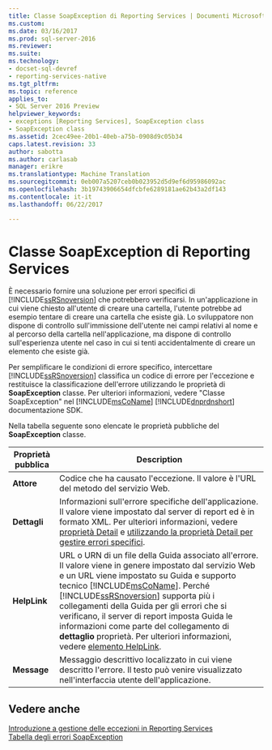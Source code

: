```yaml
---
title: Classe SoapException di Reporting Services | Documenti Microsoft
ms.custom: 
ms.date: 03/16/2017
ms.prod: sql-server-2016
ms.reviewer: 
ms.suite: 
ms.technology:
- docset-sql-devref
- reporting-services-native
ms.tgt_pltfrm: 
ms.topic: reference
applies_to:
- SQL Server 2016 Preview
helpviewer_keywords:
- exceptions [Reporting Services], SoapException class
- SoapException class
ms.assetid: 2cec49ee-20b1-40eb-a75b-0908d9c05b34
caps.latest.revision: 33
author: sabotta
ms.author: carlasab
manager: erikre
ms.translationtype: Machine Translation
ms.sourcegitcommit: 0eb007a5207ceb0b023952d5d9ef6d95986092ac
ms.openlocfilehash: 3b19743906654dfcbfe6289181ae62b43a2df143
ms.contentlocale: it-it
ms.lasthandoff: 06/22/2017

---
```

# <a name="reporting-services-soapexception-class"></a>Classe SoapException di Reporting Services
  È necessario fornire una soluzione per errori specifici di [!INCLUDE[ssRSnoversion](../../../includes/ssrsnoversion-md.md)] che potrebbero verificarsi. In un'applicazione in cui viene chiesto all'utente di creare una cartella, l'utente potrebbe ad esempio tentare di creare una cartella che esiste già. Lo sviluppatore non dispone di controllo sull'immissione dell'utente nei campi relativi al nome e al percorso della cartella nell'applicazione, ma dispone di controllo sull'esperienza utente nel caso in cui si tenti accidentalmente di creare un elemento che esiste già.  
  
 Per semplificare le condizioni di errore specifico, intercettare [!INCLUDE[ssRSnoversion](../../../includes/ssrsnoversion-md.md)] classifica un codice di errore per l'eccezione e restituisce la classificazione dell'errore utilizzando le proprietà di **SoapException** classe. Per ulteriori informazioni, vedere "Classe SoapException" nel [!INCLUDE[msCoName](../../../includes/msconame-md.md)] [!INCLUDE[dnprdnshort](../../../includes/dnprdnshort-md.md)] documentazione SDK.  
  
 Nella tabella seguente sono elencate le proprietà pubbliche del **SoapException** classe.  
  
|Proprietà pubblica|Description|  
|---------------------|-----------------|  
|**Attore**|Codice che ha causato l'eccezione. Il valore è l'URL del metodo del servizio Web.|  
|**Dettagli**|Informazioni sull'errore specifiche dell'applicazione. Il valore viene impostato dal server di report ed è in formato XML. Per ulteriori informazioni, vedere [proprietà Detail](../../../reporting-services/report-server-web-service-net-framework-exception-handling/soapexception-class/detail-property.md) e [utilizzando la proprietà Detail per gestire errori specifici](../../../reporting-services/report-server-web-service-net-framework-exception-handling/best-practices/using-the-detail-property-to-handle-specific-errors.md).|  
|**HelpLink**|URL o URN di un file della Guida associato all'errore. Il valore viene in genere impostato dal servizio Web e un URL viene impostato su Guida e supporto tecnico [!INCLUDE[msCoName](../../../includes/msconame-md.md)]. Perché [!INCLUDE[ssRSnoversion](../../../includes/ssrsnoversion-md.md)] supporta più i collegamenti della Guida per gli errori che si verificano, il server di report imposta Guida le informazioni come parte del collegamento di **dettaglio** proprietà. Per ulteriori informazioni, vedere [elemento HelpLink](../../../reporting-services/report-server-web-service-net-framework-exception-handling/soapexception-class/helplink-element.md).|  
|**Message**|Messaggio descrittivo localizzato in cui viene descritto l'errore. Il testo può venire visualizzato nell'interfaccia utente dell'applicazione.|  
  
## <a name="see-also"></a>Vedere anche  
 [Introduzione a gestione delle eccezioni in Reporting Services](../../../reporting-services/report-server-web-service-net-framework-exception-handling/introducing-exception-handling-in-reporting-services.md)   
 [Tabella degli errori SoapException](../../../reporting-services/report-server-web-service-net-framework-exception-handling/soapexception-class/soapexception-errors-table.md)  
  
  
